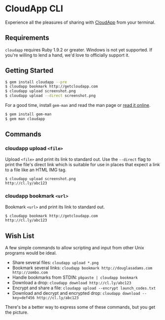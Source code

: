 # CloudApp CLI

Experience all the pleasures of sharing with [CloudApp][] from your terminal.

[cloudapp]: http://getcloudapp.com


## Requirements

`cloudapp` requires Ruby 1.9.2 or greater. Windows is not yet supported. If
you're willing to lend a hand, we'd love to officially support it.


## Getting Started

``` bash
$ gem install cloudapp --pre
$ cloudapp bookmark http://getcloudapp.com
$ cloudapp upload screenshot.png
$ cloudapp upload --direct screenshot.png
```

For a good time, install `gem-man` and read the man page or
[read it online][man].

[man]: http://cloudapp.github.com/cloudapp


``` bash
$ gem install gem-man
$ gem man cloudapp
```

## Commands

### cloudapp upload `<file>`

Upload `<file>` and print its link to standard out. Use the `--direct` flag to
print the file's direct link which is suitable for use in places that expect a
link to a file like an HTML IMG tag.

``` bash
$ cloudapp upload screenshot.png
http://cl.ly/abc123
```

### cloudapp bookmark `<url>`

Bookmark `<url>` and print its link to standard out.

``` bash
$ cloudapp bookmark http://getcloudapp.com
http://cl.ly/abc123
```

## Wish List

A few simple commands to allow scripting and input from other Unix programs
would be ideal.

 - Share several files: `cloudapp upload *.png`
 - Bookmark several links: `cloudapp bookmark http://douglasadams.com http://zombo.com`
 - Handle bookmarks from STDIN: `pbpaste | cloudapp bookmark`
 - Download a drop: `cloudapp download http://cl.ly/abc123`
 - Encrypt and share a file: `cloudapp upload --encrypt launch_codes.txt`
 - Download and decrypt and encrypted drop: `cloudapp download --key=def456 http://cl.ly/abc123`

There's be a better way to express some of these commands, but you get the
picture.
